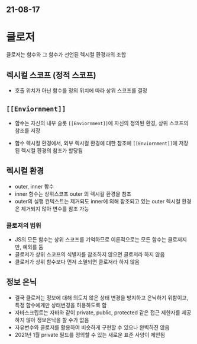
## 21-08-17

# 클로저
클로저는 함수와 그 함수가 선언된 렉시컬 환경과의 조합
## 렉시컬 스코프 (정적 스코프)
- 호출 위치가 아닌 함수를 정의 위치에 따라 상위 스코프를 결정

## `[[Enviornment]]`
- 함수는 자신의 내부 슬롯 `[[Enviornment]]`에 자신의 정의된 환경, 상위 스코프의 참조를 저장

- 함수 렉시컬 환경에서, 외부 렉시컬 환경에 대한 참조에 `[[Enviornment]]`에 저장된 렉시컬 환경의 참조가 할당됨

## 렉시컬 환경

- outer, inner 함수
- inner 함수는 상위스코프 outer 의 렉시컬 환경을 참조
- outer의 실행 컨텍스트는 제거되도 inner에 의해 참조되고 있는 outer 렉시컬 환경은 제거되지 않아 변수를 참조 가능

### 클로저의 범위
- JS의 모든 함수는 상위 스코프를 기억하므로 이론적으로는 모든 함수는 클로저지만, 예외를 둠
- 클로저가 상위 스코프의 식별자를 참조하지 않으면 클로저라 하지 않음
- 클로저가 상위 함수보다 먼저 소멸되면 클로저라 하지 않음

## 정보 은닉
- 결국 클로저는 정보에 대해 의도치 않은 상태 변경을 방지하고 은닉하기 위함이고, 특정 함수에게만 상태변경을 허용하도록 함
- 자바스크립트는 자바와 같이 private, public, protected 같은 접근 제한자를 제공하지 않아 정보은닉을 할 수가 없음
- 자유변수와 클로저를 활용하여 비슷하게 구현할 수 있으나 완벽하진 않음
- 2021년 1월 private 필드를 정의할 수 있는 새로운 표준 사양이 제안됨